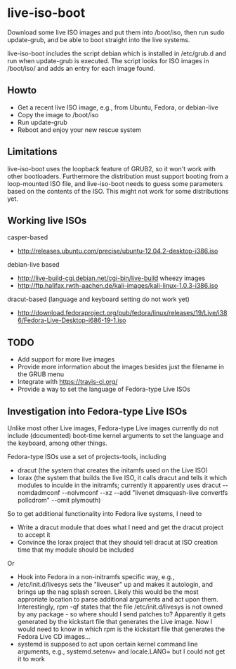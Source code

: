 live-iso-boot
=============

Download some live ISO images and put them into /boot/iso, then run sudo update-grub, and be able to boot straight into the live systems.

live-iso-boot includes the script debian which is installed in /etc/grub.d and run when update-grub is executed. The script looks for
ISO images in /boot/iso/ and adds an entry for each image found.

Howto
-----

- Get a recent live ISO image, e.g., from Ubuntu, Fedora, or debian-live
- Copy the image to /boot/iso
- Run update-grub
- Reboot and enjoy your new rescue system

Limitations
-----------

live-iso-boot uses the loopback feature of GRUB2, so it won't work with other bootloaders. Furthermore the distribution must support
booting from a loop-mounted ISO file, and live-iso-boot needs to guess some parameters based on the contents of the ISO. This
might not work for some distributions yet.

Working live ISOs
-----------------

casper-based
 * http://releases.ubuntu.com/precise/ubuntu-12.04.2-desktop-i386.iso

debian-live based
 * http://live-build-cgi.debian.net/cgi-bin/live-build wheezy images
 * http://ftp.halifax.rwth-aachen.de/kali-images/kali-linux-1.0.3-i386.iso

dracut-based (language and keyboard setting do not work yet)
 * http://download.fedoraproject.org/pub/fedora/linux/releases/19/Live/i386/Fedora-Live-Desktop-i686-19-1.iso

TODO
----

* Add support for more live images
* Provide more information about the images besides just the filename in the GRUB menu
* Integrate with https://travis-ci.org/
* Provide a way to set the language of Fedora-type Live ISOs

Investigation into Fedora-type Live ISOs
----------------------------------------

Unlike most other Live images, Fedora-type Live images currently do not include (documented) boot-time kernel arguments to set the language and the keyboard, among other things.

Fedora-type ISOs use a set of projects-tools, including
 * dracut  (the system that creates the initamfs used on the Live ISO)
 * lorax (the system that builds the live ISO, it calls dracut and tells it which modules to inculde in the initramfs; currently it apparently uses dracut --nomdadmconf --nolvmconf --xz --add "livenet dmsquash-live convertfs pollcdrom" --omit plymouth)
 
So to get additional functionality into Fedora live systems, I need to
 * Write a dracut module that does what I need and get the dracut project to accept it
 * Convince the lorax project that they should tell dracut at ISO creation time that my module should be included

Or
 * Hook into Fedora in a non-initramfs specific way, e.g., 
  * /etc/init.d/livesys sets the "liveuser" up and makes it autologin, and brings up the nag splash screen. Likely this would be the most approriate location to parse additional arguments and act upon them. Interestingly, rpm -qf states that the file /etc/init.d/livesys is not owned by any package - so where should I send patches to? Apparently it gets generated by the kickstart file that generates the Live image. Now I would need to know in which rpm is the kickstart file that generates the Fedora Live CD images... 
  * systemd is supposed to act upon certain kernel command line arguments, e.g., systemd.setenv= and locale.LANG= but I could not get it to work

